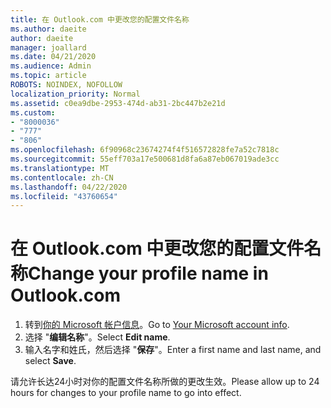 ```yaml
---
title: 在 Outlook.com 中更改您的配置文件名称
ms.author: daeite
author: daeite
manager: joallard
ms.date: 04/21/2020
ms.audience: Admin
ms.topic: article
ROBOTS: NOINDEX, NOFOLLOW
localization_priority: Normal
ms.assetid: c0ea9dbe-2953-474d-ab31-2bc447b2e21d
ms.custom:
- "8000036"
- "777"
- "806"
ms.openlocfilehash: 6f90968c23674274f4f516572828fe7a52c7818c
ms.sourcegitcommit: 55eff703a17e500681d8fa6a87eb067019ade3cc
ms.translationtype: MT
ms.contentlocale: zh-CN
ms.lasthandoff: 04/22/2020
ms.locfileid: "43760654"
---
```

# <a name="change-your-profile-name-in-outlookcom"></a><span data-ttu-id="8c06f-102">在 Outlook.com 中更改您的配置文件名称</span><span class="sxs-lookup"><span data-stu-id="8c06f-102">Change your profile name in Outlook.com</span></span>

1. <span data-ttu-id="8c06f-103">转到[你的 Microsoft 帐户信息](https://go.microsoft.com/fwlink/p/?linkid=860841)。</span><span class="sxs-lookup"><span data-stu-id="8c06f-103">Go to [Your Microsoft account info](https://go.microsoft.com/fwlink/p/?linkid=860841).</span></span>
2. <span data-ttu-id="8c06f-104">选择 "**编辑名称**"。</span><span class="sxs-lookup"><span data-stu-id="8c06f-104">Select **Edit name**.</span></span>
3. <span data-ttu-id="8c06f-105">输入名字和姓氏，然后选择 "**保存**"。</span><span class="sxs-lookup"><span data-stu-id="8c06f-105">Enter a first name and last name, and select **Save**.</span></span>

<span data-ttu-id="8c06f-106">请允许长达24小时对你的配置文件名称所做的更改生效。</span><span class="sxs-lookup"><span data-stu-id="8c06f-106">Please allow up to 24 hours for changes to your profile name to go into effect.</span></span>
